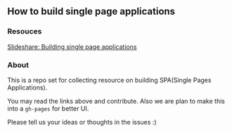 
How to build single page applications
------

### Resouces

[Slideshare: Building single page applications](http://www.slideshare.net/rohitsghatol/building-single-page-applications)

### About

This is a repo set for collecting resource on building SPA(Single Pages Applications).

You may read the links above and contribute.
Also we are plan to make this into a `gh-pages` for better UI.

Please tell us your ideas or thoughts in the issues :)